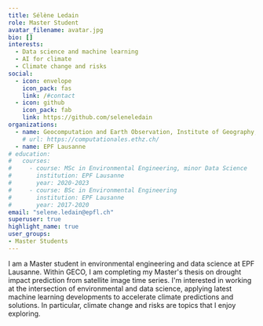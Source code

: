 ```yaml
---
title: Sélène Ledain
role: Master Student
avatar_filename: avatar.jpg
bio: []
interests:
  - Data science and machine learning
  - AI for climate
  - Climate change and risks
social:
  - icon: envelope
    icon_pack: fas
    link: /#contact
  - icon: github
    icon_pack: fab
    link: https://github.com/seleneledain
organizations:
  - name: Geocomputation and Earth Observation, Institute of Geography, University of Bern
    # url: https://computationales.ethz.ch/
  - name: EPF Lausanne
# education:
#   courses:
#     - course: MSc in Environmental Engineering, minor Data Science
#       institution: EPF Lausanne 
#       year: 2020-2023
#     - course: BSc in Environmental Engineering
#       institution: EPF Lausanne 
#       year: 2017-2020
email: "selene.ledain@epfl.ch"
superuser: true
highlight_name: true
user_groups:
- Master Students
---
```


I am a Master student in environmental engineering and data science at EPF Lausanne. Within GECO, I am completing my Master's thesis on drought impact prediction from satellite image time series. I'm interested in working at the intersection of environmental and data science, applying latest machine learning developments to accelerate climate predictions and solutions. In particular, climate change and risks are topics that I enjoy exploring.
